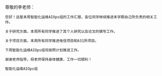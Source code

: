 尊敬的李老师：

    您好！这是本周智能化运维AIOps组的工作汇报，各位同学继续推进本学期自己所负责的相关工作。

    关于研究方面，本周所有同学推进了其个人研究以及论文的撰写工作。

    关于项目方面，本周所有同学推进电信项目和631所项目。

    下周智能化运维AIOps组将按照计划推进工作。

    谢谢老师指导，祝老师保持身体健康，工作一切顺利！

    智能化运维AIOps组
